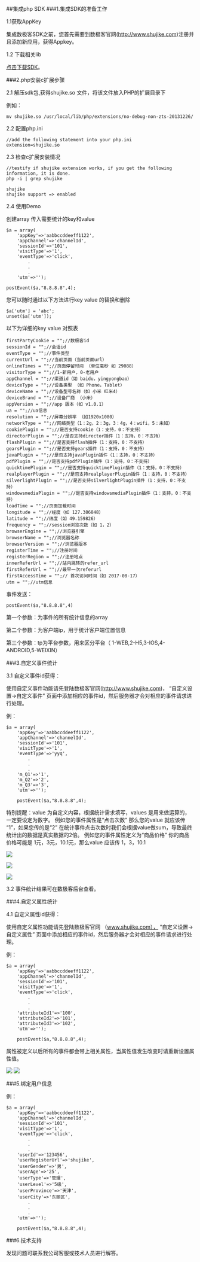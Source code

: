 ##集成php SDK 
###1.集成SDK的准备工作

1.1获取AppKey

集成数极客SDK之前，您首先需要到数极客官网(<http://www.shujike.com>)注册并且添加新应用，获得Appkey。

1.2 下载相关lib

[点击下载SDK](http://www.shujike.com/download/SjkAgent-php-SDK.zip)。

###2.php安装c扩展步骤

2.1 解压sdk包,获得shujike.so 文件，将该文件放入PHP的扩展目录下

例如：
    
    mv shujike.so /usr/local/lib/php/extensions/no-debug-non-zts-20131226/

2.2 配置php.ini

    //add the following statement into your php.ini
    extension=shujike.so

2.3 检查c扩展安装情况

    //testify if shujike extension works, if you get the following information, it is done.
    php -i | grep shujike
    
    shujike
    shujike support => enabled




2.4 使用Demo

创建array 传入需要统计的key和value

    $a = array(
        'appKey'=>'aabbccddeeff1122',
        'appChannel'=>'channelId',
        'sessionId'=>'101',
        'visitType'=>'1',
        'eventType'=>'click',
            .
            .
            .
        'utm'=>'');
        
    postEvent($a,"8.8.8.8",4);

您可以随时通过以下方法进行key value 的替换和删除

    $a['utm'] = 'abc'; 
    unset($a['utm']);


以下为详细的key value 对照表
 
    firstPartyCookie = "";//数极客id          
    sessionId = "";//会话id
    eventType = "";//事件类型
    currentUrl = "";//当前页面（当前页面url）
    onlineTimes = "";//页面停留时间 （单位毫秒 如 29088）
    visitorType = "";//1-新用户，0-老用户
    appChannel = "";//渠道id（如 baidu，yingyongbao）
    deviceType = "";//设备类型 （如 Phone，Tablet）
    deviceName = "";//设备型号名称（如 小米 红米4）
    deviceBrand = "";//设备厂商 （小米）
    appVersion = "";//app 版本（如 v1.0.1）
    ua = "";//ua信息
    resolution = "";//屏幕分辨率 （如1920x1080）
    networkType = "";//网络类型（1：2g，2：3g，3：4g，4：wifi，5：未知）
    cookiePlugin = "";//是否支持cookie（1：支持，0：不支持）
    directorPlugin = "";//是否支持director插件（1：支持，0：不支持）
    flashPlugin = "";//是否支持flash插件（1：支持，0：不支持）
    gearsPlugin = "";//是否支持gears插件（1：支持，0：不支持）
    javaPlugin = "";//是否支持javaPlugin插件（1：支持，0：不支持）
    pdfPlugin = "";//是否支持pdfPlugin插件（1：支持，0：不支持）
    quicktimePlugin = "";//是否支持quicktimePlugin插件（1：支持，0：不支持）
    realplayerPlugin = "";//是否支持realplayerPlugin插件（1：支持，0：不支持）
    silverlightPlugin = "";//是否支持silverlightPlugin插件（1：支持，0：不支持）
    windowsmediaPlugin = "";//是否支持windowsmediaPlugin插件（1：支持，0：不支持）
    loadTime = "";//页面加载时间
    longitude = "";//经度（如 127.386848）
    latitude = "";//纬度（如 49.159826）
    frequency = "";//session浏览次数（如 1，2）
    browserEngine = "";//浏览器引擎
    browserName = "";//浏览器名称
    browserVersion = "";//浏览器版本
    registerTime = "";//注册时间
    registerRegion = "";//注册地点
    innerReferUrl = "";//站内跳转的refer_url
    firstReferUrl = "";//最早一次referurl
    firstAccessTime = "";//	首次访问时间（如 2017-08-17）
    utm = "";//utm信息




事件发送：

    postEvent($a,"8.8.8.8",4)

第一个参数：为事件的所有统计信息的array

第二个参数：为客户端ip，用于统计客户端位置信息

第三个参数：tp为平台参数，用来区分平台（ 1-WEB,2-H5,3-IOS,4-ANDROID,5-WEIXIN）



###3.自定义事件统计

3.1 自定义事件id获得：

使用自定义事件功能请先登陆数极客官网(<http://www.shujike.com>)， “自定义设置->自定义事件” 页面中添加相应的事件id，然后服务器才会对相应的事件请求进行处理。

例：

    $a = array(
        'appKey'=>'aabbccddeeff1122',
        'appChannel'=>'channelId',
        'sessionId'=>'101',
        'visitType'=>'1',
        'eventType'=>'yyq',
            .
            .
            .
        'm_Q1'=>'1',
        'm_Q2'=>'2',
        'm_Q3'=>'3',
        'utm'=>'');
        
        postEvent($a,"8.8.8.8",4);


特别提醒：value 为自定义内容，根据统计需求填写，values 是用来做运算的，一定要设定为数字。
例如您的事件属性是“点击次数” 那么您的value 就应该传 “1”，如果您传的是“2” 在统计事件点击次数时我们会根据value做sum，导致最终统计出的数据是真实数据的2倍。
例如您的事件属性定义为“商品价格”  你的商品价格可能是 1元，3元，10.1元，那么value 应该传 1，3，10.1

![](http://www.shujike.com/docsimg/android_guide_event1.png)

![](http://www.shujike.com/docsimg/android_guide_event3.png)

![](http://www.shujike.com/docsimg/android_guide_event2.png)

3.2 事件统计结果可在数极客后台查看。

###4.自定义属性统计

4.1 自定义属性id获得：

使用自定义属性功能请先登陆数极客官网 （www.shujike.com）， “自定义设置->自定义属性” 页面中添加相应的事件id，然后服务器才会对相应的事件请求进行处理。

例：

    $a = array(
        'appKey'=>'aabbccddeeff1122',
        'appChannel'=>'channelId',
        'sessionId'=>'101',
        'visitType'=>'1',
        'eventType'=>'click',
            .
            .
            .
        'attributeId1'=>'100',
        'attributeId2'=>'101',
        'attributeId3'=>'102',
        'utm'=>'');

        postEvent($a,"8.8.8.8",4);
        

属性被定义以后所有的事件都会带上相关属性，当属性值发生改变时请重新设置属性值。

![](http://www.shujike.com/docsimg/android_guide_arg.png)
![](http://www.shujike.com/docsimg/android_guide_attribute.png)


###5.绑定用户信息

例：

    $a = array(
        'appKey'=>'aabbccddeeff1122',
        'appChannel'=>'channelId',
        'sessionId'=>'101',
        'visitType'=>'1',
        'eventType'=>'click',
            .
            .
            .
        'userId'=>'123456',
        'userRegisterUrl'=>'shujike',
        'userGender'=>'男',
        'userAge'=>'25',
        'userType'=>'管理',
        'userLevel'=>'5级',
        'userProvince'=>'天津',
        'userCity'=>'东丽区',
            .
            .
            .
        'utm'=>'');
        
        postEvent($a,"8.8.8.8",4);

    

###6.技术支持  

发现问题可联系我公司客服或技术人员进行解答。



